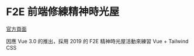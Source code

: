 # F2E 前端修練精神時光屋

[官方頁面](https://challenge.thef2e.com/)

因應 Vue 3.0 的推出，採用 2019 的 F2E 精神時光屋活動來練習 Vue + Tailwind CSS
